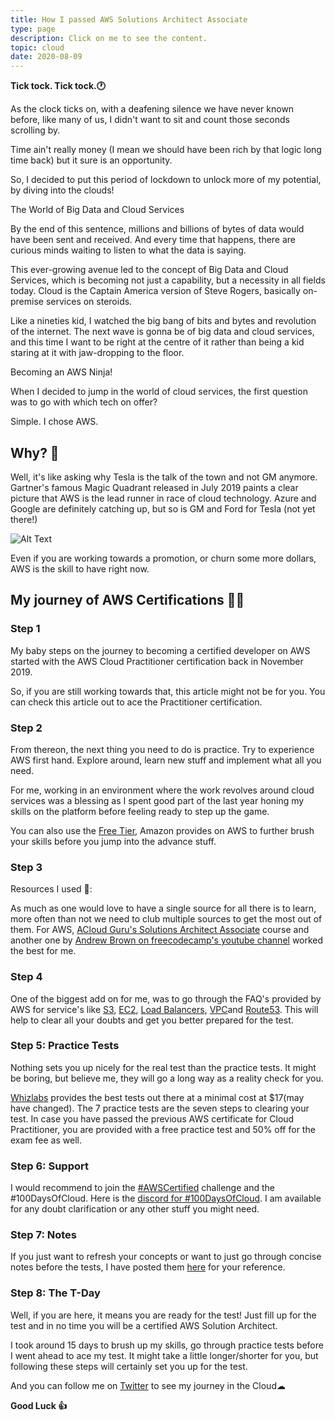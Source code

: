 ```yaml
---
title: How I passed AWS Solutions Architect Associate
type: page
description: Click on me to see the content.
topic: cloud
date: 2020-08-09
---
```


**Tick tock. Tick tock.🕐**

As the clock ticks on, with a deafening silence we have never known before, like many of us, I didn't want to sit and count those seconds scrolling by.

Time ain't really money (I mean we should have been rich by that logic long time back) but it sure is an opportunity.

So, I decided to put this period of lockdown to unlock more of my potential, by diving into the clouds!

The World of Big Data and Cloud Services

By the end of this sentence, millions and billions of bytes of data would have been sent and received. And every time that happens, there are curious minds waiting to listen to what the data is saying.

This ever-growing avenue led to the concept of Big Data and Cloud Services, which is becoming not just a capability, but a necessity in all fields today.
Cloud is the Captain America version of Steve Rogers, basically on-premise services on steroids.

Like a nineties kid, I watched the big bang of bits and bytes and revolution of the internet.
The next wave is gonna be of big data and cloud services, and this time I want to be right at the centre of it rather than being a kid staring at it with jaw-dropping to the floor.

Becoming an AWS Ninja!

When I decided to jump in the world of cloud services, the first question was to go with which tech on offer?

Simple. I chose AWS.

## Why? 🤔

Well, it's like asking why Tesla is the talk of the town and not GM anymore.
Gartner's famous Magic Quadrant released in July 2019 paints a clear picture that AWS is the lead runner in race of cloud technology.
Azure and Google are definitely catching up, but so is GM and Ford for Tesla (not yet there!)

![Alt Text](https://dev-to-uploads.s3.amazonaws.com/i/uw4loiyleu6n4c521l3s.png)

Even if you are working towards a promotion, or churn some more dollars, AWS is the skill to have right now.

## My journey of AWS Certifications 🚴‍♀️

### Step 1

My baby steps on the journey to becoming a certified developer on AWS started with the AWS Cloud Practitioner certification back in November 2019.

So, if you are still working towards that, this article might not be for you. You can check this article out to ace the Practitioner certification.

### Step 2

From thereon, the next thing you need to do is practice. Try to experience AWS first hand. Explore around, learn new stuff and implement what all you need.

For me, working in an environment where the work revolves around cloud services was a blessing as I spent good part of the last year honing my skills on the platform before feeling ready to step up the game.

You can also use the [Free Tier](https://aws.amazon.com/free/), Amazon provides on AWS to further brush your skills before you jump into the advance stuff.

### Step 3

Resources I used 📘:

As much as one would love to have a single source for all there is to learn, more often than not we need to club multiple sources to get the most out of them.
For AWS, [ACloud Guru's Solutions Architect Associate](https://acloud.guru/learn/aws-certified-solutions-architect-associate) course and another one by [Andrew Brown on freecodecamp's youtube channel](https://youtu.be/Ia-UEYYR44s) worked the best for me.

### Step 4

One of the biggest add on for me, was to go through the FAQ's provided by AWS for service's like [S3](https://aws.amazon.com/s3/faqs/), [EC2](https://aws.amazon.com/ec2/faqs/), [Load Balancers](https://aws.amazon.com/elasticloadbalancing/faqs/), [VPC](https://aws.amazon.com/vpc/faqs/)and [Route53](https://aws.amazon.com/route53/faqs/).
This will help to clear all your doubts and get you better prepared for the test.

### Step 5: Practice Tests

Nothing sets you up nicely for the real test than the practice tests.
It might be boring, but believe me, they will go a long way as a reality check for you.

[Whizlabs](https://www.whizlabs.com/) provides the best tests out there at a minimal cost at $17(may have changed). The 7 practice tests are the seven steps to clearing your test.
In case you have passed the previous AWS certificate for Cloud Practitioner, you are provided with a free practice test and 50% off for the exam fee as well.

### Step 6: Support

I would recommend to join the [#AWSCertified](https://www.freecodecamp.org/news/awscertified-challenge-free-path-aws-cloud-certifications/) challenge and the #100DaysOfCloud. Here is the [discord for #100DaysOfCloud](https://discord.gg/dvUh79v).
I am available for any doubt clarification or any other stuff you might need.

### Step 7: Notes

If you just want to refresh your concepts or want to just go through concise notes before the tests, I have posted them [here](https://rishabkumar7.github.io/CloudNotes/) for your reference.

### Step 8: The T-Day

Well, if you are here, it means you are ready for the test!
Just fill up for the test and in no time you will be a certified AWS Solution Architect.

I took around 15 days to brush up my skills, go through practice tests before I went ahead to ace my test.
It might take a little longer/shorter for you, but following these steps will certainly set you up for the test.

And you can follow me on [Twitter](https://twitter.com/rishabk7) to see my journey in the Cloud☁

**Good Luck 👍**
